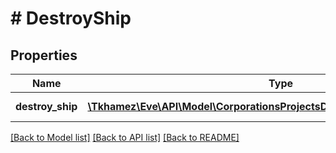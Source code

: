 # # DestroyShip

## Properties

Name | Type | Description | Notes
------------ | ------------- | ------------- | -------------
**destroy_ship** | [**\Tkhamez\Eve\API\Model\CorporationsProjectsDetailConfigurationdestroyship**](CorporationsProjectsDetailConfigurationdestroyship.md) | Destroy ship | [optional]

[[Back to Model list]](../../README.md#models) [[Back to API list]](../../README.md#endpoints) [[Back to README]](../../README.md)
